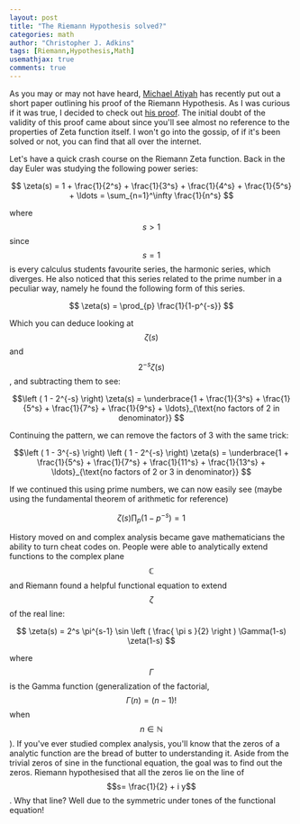 ```yaml
---
layout: post
title: "The Riemann Hypothesis solved?"
categories: math
author: "Christopher J. Adkins"
tags: [Riemann,Hypothesis,Math]
usemathjax: true
comments: true
---
```

As you may or may not have heard, [Michael Atiyah](https://en.wikipedia.org/wiki/Michael_Atiyah) has recently put out a short paper outlining his proof of the Riemann Hypothesis. As I was curious if it was true, I decided to check out [his proof](/assets/posts/2018-The_Riemann_Hypothesis.pdf). The initial doubt of the validity of this proof came about since you'll see almost no reference to the properties of Zeta function itself. I won't go into the gossip, of if it's been solved or not, you can find that all over the internet.

Let's have a quick crash course on the Riemann Zeta function. Back in the day Euler was studying the following power series:

$$ \zeta(s) = 1 + \frac{1}{2^s} + \frac{1}{3^s} + \frac{1}{4^s} + \frac{1}{5^s} + \ldots = \sum_{n=1}^\infty \frac{1}{n^s} $$

where $$s>1$$ since $$s=1$$ is every calculus students favourite series, the harmonic series, which diverges. He also noticed that this series related to the prime number in a peculiar way, namely he found the following form of this series.

$$ \zeta(s) = \prod_{p} \frac{1}{1-p^{-s}} $$

Which you can deduce looking at $$\zeta(s)$$ and $$2^{-s} \zeta(s)$$, and subtracting them to see:

$$\left ( 1 - 2^{-s} \right) \zeta(s) = \underbrace{1 + \frac{1}{3^s} + \frac{1}{5^s} + \frac{1}{7^s} + \frac{1}{9^s} + \ldots}_{\text{no factors of 2 in denominator}} $$

Continuing the pattern, we can remove the factors of 3 with the same trick:

$$\left ( 1 - 3^{-s} \right) \left ( 1 - 2^{-s} \right) \zeta(s) = \underbrace{1 + \frac{1}{5^s} + \frac{1}{7^s} + \frac{1}{11^s} + \frac{1}{13^s} + \ldots}_{\text{no factors of 2 or 3 in denominator}} $$

If we continued this using prime numbers, we can now easily see (maybe using the fundamental theorem of arithmetic for reference)

$$ \zeta(s) \prod_p \left ( 1 - p^{-s}\right ) = 1 $$

History moved on and complex analysis became gave mathematicians the ability to turn cheat codes on. People were able to analytically extend functions to the complex plane $$\mathbb{C}$$ and Riemann found a helpful functional equation to extend $$\zeta$$ of the real line:

$$   \zeta(s) = 2^s \pi^{s-1} \sin \left ( \frac{ \pi s }{2} \right )  \Gamma(1-s) \zeta(1-s) $$

where $$\Gamma$$ is the Gamma function (generalization of the factorial, $$\Gamma(n) = (n-1)!$$ when $$n \in \mathbb{N}$$). If you've ever studied complex analysis, you'll know that the zeros of a analytic function are the bread of butter to understanding it. Aside from the trivial zeros of sine in the functional equation, the goal was to find out the zeros. Riemann hypothesised that all the zeros lie on the line of $$s= \frac{1}{2} + i y$$. Why that line? Well due to the symmetric under tones of the functional equation!  